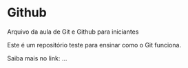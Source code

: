 # Github

Arquivo da aula de Git e Github para iniciantes

Este é um repositório teste para ensinar como o Git funciona.

Saiba mais no link: ...
